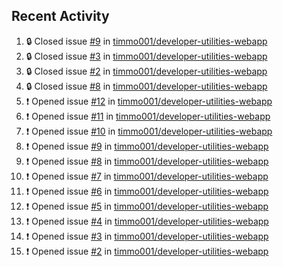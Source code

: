 ## Recent Activity

<!--START_SECTION:activity-->
1. 🔒 Closed issue [#9](https://github.com/timmo001/developer-utilities-webapp/issues/9) in [timmo001/developer-utilities-webapp](https://github.com/timmo001/developer-utilities-webapp)
2. 🔒 Closed issue [#3](https://github.com/timmo001/developer-utilities-webapp/issues/3) in [timmo001/developer-utilities-webapp](https://github.com/timmo001/developer-utilities-webapp)
3. 🔒 Closed issue [#2](https://github.com/timmo001/developer-utilities-webapp/issues/2) in [timmo001/developer-utilities-webapp](https://github.com/timmo001/developer-utilities-webapp)
4. 🔒 Closed issue [#8](https://github.com/timmo001/developer-utilities-webapp/issues/8) in [timmo001/developer-utilities-webapp](https://github.com/timmo001/developer-utilities-webapp)
5. ❗ Opened issue [#12](https://github.com/timmo001/developer-utilities-webapp/issues/12) in [timmo001/developer-utilities-webapp](https://github.com/timmo001/developer-utilities-webapp)
6. ❗ Opened issue [#11](https://github.com/timmo001/developer-utilities-webapp/issues/11) in [timmo001/developer-utilities-webapp](https://github.com/timmo001/developer-utilities-webapp)
7. ❗ Opened issue [#10](https://github.com/timmo001/developer-utilities-webapp/issues/10) in [timmo001/developer-utilities-webapp](https://github.com/timmo001/developer-utilities-webapp)
8. ❗ Opened issue [#9](https://github.com/timmo001/developer-utilities-webapp/issues/9) in [timmo001/developer-utilities-webapp](https://github.com/timmo001/developer-utilities-webapp)
9. ❗ Opened issue [#8](https://github.com/timmo001/developer-utilities-webapp/issues/8) in [timmo001/developer-utilities-webapp](https://github.com/timmo001/developer-utilities-webapp)
10. ❗ Opened issue [#7](https://github.com/timmo001/developer-utilities-webapp/issues/7) in [timmo001/developer-utilities-webapp](https://github.com/timmo001/developer-utilities-webapp)
11. ❗ Opened issue [#6](https://github.com/timmo001/developer-utilities-webapp/issues/6) in [timmo001/developer-utilities-webapp](https://github.com/timmo001/developer-utilities-webapp)
12. ❗ Opened issue [#5](https://github.com/timmo001/developer-utilities-webapp/issues/5) in [timmo001/developer-utilities-webapp](https://github.com/timmo001/developer-utilities-webapp)
13. ❗ Opened issue [#4](https://github.com/timmo001/developer-utilities-webapp/issues/4) in [timmo001/developer-utilities-webapp](https://github.com/timmo001/developer-utilities-webapp)
14. ❗ Opened issue [#3](https://github.com/timmo001/developer-utilities-webapp/issues/3) in [timmo001/developer-utilities-webapp](https://github.com/timmo001/developer-utilities-webapp)
15. ❗ Opened issue [#2](https://github.com/timmo001/developer-utilities-webapp/issues/2) in [timmo001/developer-utilities-webapp](https://github.com/timmo001/developer-utilities-webapp)
<!--END_SECTION:activity-->
